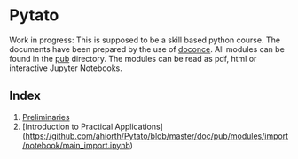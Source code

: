 # Pytato
Work in progress: This is supposed to be a skill based python course. The documents have been prepared by the use of [doconce](https://github.com/doconce/doconce). All modules can be found in the [pub](https://github.com/ahiorth/Pytato/tree/master/doc/pub/) directory. The modules can be read as pdf, html or interactive Jupyter Notebooks. 

## Index

1. [Preliminaries](https://github.com/ahiorth/Pytato/blob/master/doc/pub/modules/intro/notebook/main_intro.ipynb)
2. [Introduction to Practical Applications] (https://github.com/ahiorth/Pytato/blob/master/doc/pub/modules/import/notebook/main_import.ipynb)
